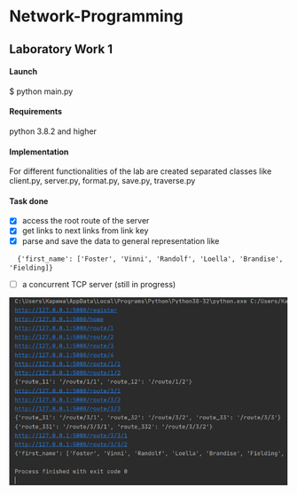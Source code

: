 # Network-Programming
## Laboratory Work 1

#### Launch
$ python main.py

#### Requirements 
python 3.8.2 and higher 

#### Implementation 
For different functionalities of the lab are created separated classes like 
client.py, server.py, format.py, save.py, traverse.py

#### Task done
- [x] access the root route of the server  
- [x] get links to next links from link key
- [x] parse and save the data to general representation like
```
  {'first_name': ['Foster', 'Vinni', 'Randolf', 'Loella', 'Brandise', 'Fielding]}
```
- [ ] a concurrent TCP server (still in progress)


![Screenshot](screen.png)
